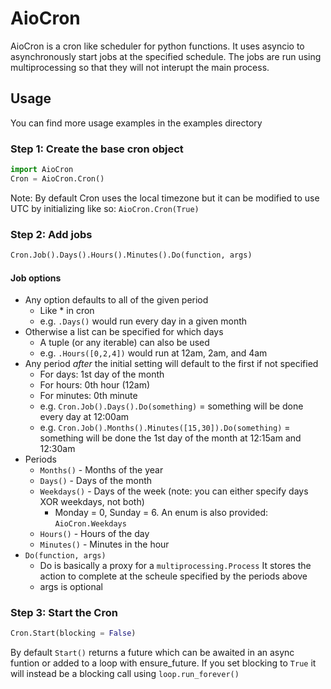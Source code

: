 # AioCron

AioCron is a cron like scheduler for python functions.  It uses asyncio to asynchronously start jobs at the specified schedule.  The jobs are run using multiprocessing so that they will not interupt the main process.

## Usage

You can find more usage examples in the examples directory

### Step 1: Create the base cron object
```python
import AioCron
Cron = AioCron.Cron()
```
Note: By default Cron uses the local timezone but it can be modified to use UTC by initializing like so: ```AioCron.Cron(True)```

### Step 2: Add jobs
```python
Cron.Job().Days().Hours().Minutes().Do(function, args)
```

#### Job options
* Any option defaults to all of the given period 
    *  Like * in cron
    * e.g. `.Days()` would run every day in a given month
* Otherwise a list can be specified for which days
    * A tuple (or any iterable) can also be used
    * e.g. `.Hours([0,2,4])` would run at 12am, 2am, and 4am
* Any period *after* the initial setting will default to the first if not specified
    * For days: 1st day of the month
    * For hours: 0th hour (12am)
    * For minutes: 0th minute
    * e.g. `Cron.Job().Days().Do(something)` = something will be done every day at 12:00am
    * e.g. `Cron.Job().Months().Minutes([15,30]).Do(something)` = something will be done the 1st day of the month at 12:15am and 12:30am
* Periods
    * `Months()` - Months of the year
    * `Days()` - Days of the month
    * `Weekdays()` - Days of the week (note: you can either specify days XOR weekdays, not both)
        * Monday = 0, Sunday = 6.  An enum is also provided: `AioCron.Weekdays`
    * `Hours()` - Hours of the day
    * `Minutes()` - Minutes in the hour
* `Do(function, args)`
    * Do is basically a proxy for a `multiprocessing.Process` It stores the action to complete at the scheule specified by the periods above
    * args is optional

### Step 3: Start the Cron

```python
Cron.Start(blocking = False)
```
By default `Start()` returns a future which can be awaited in an async funtion or added to a loop with ensure_future.
If you set blocking to `True` it will instead be a blocking call using ```loop.run_forever()```

